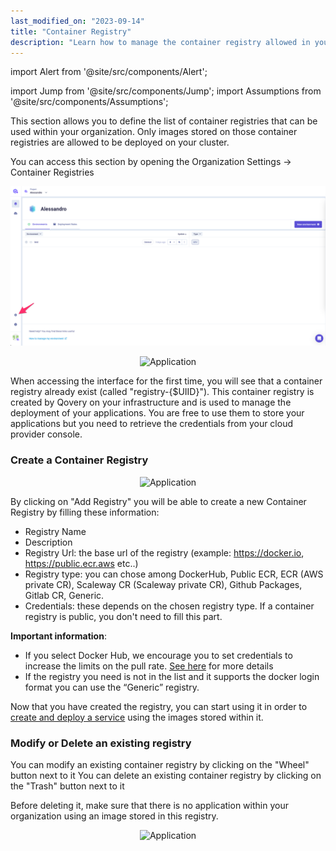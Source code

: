 ```yaml
---
last_modified_on: "2023-09-14"
title: "Container Registry"
description: "Learn how to manage the container registry allowed in your organization"
---
```


import Alert from '@site/src/components/Alert';

import Jump from '@site/src/components/Jump';
import Assumptions from '@site/src/components/Assumptions';

This section allows you to define the list of container registries that can be used within your organization. Only images stored on those container registries are allowed to be deployed on your cluster.

You can access this section by opening the Organization Settings -> Container Registries

<p align="center">
  <img src="/img/configuration/organization/access_settings.png" alt="How to access your organization settings" />
</p>

<p align="center">
  <img src="/img/configuration/organization/container_1.png" alt="Application" />
</p>

<Alert type="info">

When accessing the interface for the first time, you will see that a container registry already exist (called "registry-{$UIID}"). This container registry is created by Qovery on your infrastructure and is used to manage the deployment of your applications. You are free to use them to store your applications but you need to retrieve the credentials from your cloud provider console.

</Alert>

### Create a Container Registry

<p align="center">
  <img src="/img/configuration/organization/container_creation.png" alt="Application" />
</p>

By clicking on "Add Registry" you will be able to create a new Container Registry by filling these information:
- Registry Name
- Description
- Registry Url: the base url of the registry (example: https://docker.io, https://public.ecr.aws etc..)
- Registry type: you can chose among DockerHub, Public ECR, ECR (AWS private CR), Scaleway CR (Scaleway private CR), Github Packages, Gitlab CR, Generic.
- Credentials: these depends on the chosen registry type. If a container registry is public, you don't need to fill this part. 

**Important information**:
- If you select Docker Hub, we encourage you to set credentials to increase the limits on the pull rate. [See here](https://www.docker.com/increase-rate-limits/) for more details
- If the registry you need is not in the list and it supports the docker login format you can use the “Generic” registry.

</Alert>

Now that you have created the registry, you can start using it in order to [create and deploy a service][docs.using-qovery.configuration.application#deploying-from-a-container-registry] using the images stored within it.

### Modify or Delete an existing registry
You can modify an existing container registry by clicking on the "Wheel" button next to it
You can delete an existing container registry by clicking on the "Trash" button next to it

<Alert type="alert">

Before deleting it, make sure that there is no application within your organization using an image stored in this registry.

</Alert>

<p align="center">
  <img src="/img/configuration/organization/container_edit.png" alt="Application" />
</p>


[docs.using-qovery.configuration.application#deploying-from-a-container-registry]: /docs/using-qovery/configuration/application/#deploying-from-a-container-registry

